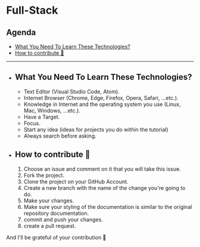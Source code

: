 # Full-Stack

## Agenda

- [What You Need To Learn These Technologies?](https://github.com/nadamedhat27/Full-Stack#what-you-need-to-learn-these-technologies)
- [How to contribute 🤝](https://github.com/nadamedhat27/Full-Stack#how-to-contribute-)

----------------------------------------------------------------
- ## What You Need To Learn These Technologies?
  
  - Text Editor (Visual Studio Code, Atom).
  - Internet Browser (Chrome, Edge, Firefox, Opera, Safari, ...etc.).
  - Knowledge in Internet and the operating system you use (Linux, Mac, Windows, ...etc.).
  - Have a Target.
  - Focus.
  - Start any idea (ideas for projects you do within the tutorial)
  - Always search before asking.

- ## How to contribute 🤝

  1. Choose an issue and comment on it that you will take this issue.
  2. Fork the project.
  3. Clone the project on your GitHub Account.
  4. Create a new branch with the name of the change you're going to do.
  5. Make your changes.
  6. Make sure your styling of the documentation is similar to the original repository documentation.
  7. commit and push your changes.
  8. create a pull request.

And I'll be grateful of your contribution 🌟
